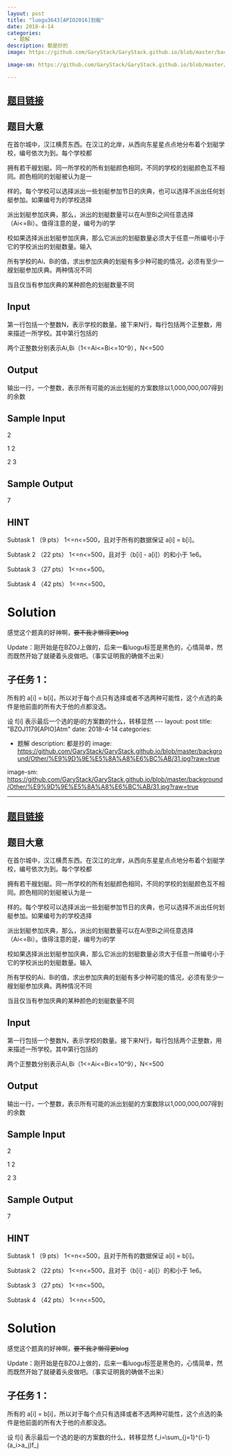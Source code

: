 ```yaml
---
layout: post
title: "luogu3643[APIO2016]划艇"
date: 2018-4-14
categories:
  - 题解
description: 都是抄的
image: https://github.com/GaryStack/GaryStack.github.io/blob/master/background/Other/%E9%9D%9E%E5%8A%A8%E6%BC%AB/31.jpg?raw=true

image-sm: https://github.com/GaryStack/GaryStack.github.io/blob/master/background/Other/%E9%9D%9E%E5%8A%A8%E6%BC%AB/31.jpg?raw=true

---
```


## [题目链接](https://www.lydsy.com/JudgeOnline/problem.php?id=1179)

## 题目大意

在首尔城中，汉江横贯东西。在汉江的北岸，从西向东星星点点地分布着个划艇学校，编号依次为到。每个学校都

拥有若干艘划艇。同一所学校的所有划艇颜色相同，不同的学校的划艇颜色互不相同。颜色相同的划艇被认为是一

样的。每个学校可以选择派出一些划艇参加节日的庆典，也可以选择不派出任何划艇参加。如果编号为的学校选择

派出划艇参加庆典，那么，派出的划艇数量可以在Ai至Bi之间任意选择（Ai<=Bi）。值得注意的是，编号为i的学

校如果选择派出划艇参加庆典，那么它派出的划艇数量必须大于任意一所编号小于它的学校派出的划艇数量。输入

所有学校的Ai、Bi的值，求出参加庆典的划艇有多少种可能的情况，必须有至少一艘划艇参加庆典。两种情况不同

当且仅当有参加庆典的某种颜色的划艇数量不同

## Input

第一行包括一个整数N，表示学校的数量。接下来N行，每行包括两个正整数，用来描述一所学校。其中第行包括的

两个正整数分别表示Ai,Bi（1<=Ai<=Bi<=10^9），N<=500

## Output

输出一行，一个整数，表示所有可能的派出划艇的方案数除以1,000,000,007得到的余数

## Sample Input

2

1 2

2 3

## Sample Output

7

## HINT

Subtask 1 （9 pts） 1<=n<=500，且对于所有的数据保证 a[i] = b[i]。

Subtask 2 （22 pts） 1<=n<=500，且对于（b[i] - a[i]）的和小于 1e6。

Subtask 3 （27 pts） 1<=n<=500。

Subtask 4 （42 pts） 1<=n<=500。

# Solution

感觉这个题真的好神啊，~~要不我才懒得更blog~~

Update：刚开始是在BZOJ上做的，后来一看luogu标签是黑色的，心情简单，然而既然开始了就硬着头皮做吧。（事实证明我的确做不出来）

## 子任务 1：

所有的 a[i] = b[i]，所以对于每个点只有选择或者不选两种可能性，这个点选的条件是他前面的所有大于他的点都没选。

设 f[i] 表示最后一个选的是i的方案数的什么，转移显然 ---
layout: post
title: "BZOJ1179[APIO]Atm"
date: 2018-4-14
categories:
  - 题解
description: 都是抄的
image: https://github.com/GaryStack/GaryStack.github.io/blob/master/background/Other/%E9%9D%9E%E5%8A%A8%E6%BC%AB/31.jpg?raw=true

image-sm: https://github.com/GaryStack/GaryStack.github.io/blob/master/background/Other/%E9%9D%9E%E5%8A%A8%E6%BC%AB/31.jpg?raw=true

---

## [题目链接](https://www.lydsy.com/JudgeOnline/problem.php?id=1179)

## 题目大意

在首尔城中，汉江横贯东西。在汉江的北岸，从西向东星星点点地分布着个划艇学校，编号依次为到。每个学校都

拥有若干艘划艇。同一所学校的所有划艇颜色相同，不同的学校的划艇颜色互不相同。颜色相同的划艇被认为是一

样的。每个学校可以选择派出一些划艇参加节日的庆典，也可以选择不派出任何划艇参加。如果编号为的学校选择

派出划艇参加庆典，那么，派出的划艇数量可以在Ai至Bi之间任意选择（Ai<=Bi）。值得注意的是，编号为i的学

校如果选择派出划艇参加庆典，那么它派出的划艇数量必须大于任意一所编号小于它的学校派出的划艇数量。输入

所有学校的Ai、Bi的值，求出参加庆典的划艇有多少种可能的情况，必须有至少一艘划艇参加庆典。两种情况不同

当且仅当有参加庆典的某种颜色的划艇数量不同

## Input

第一行包括一个整数N，表示学校的数量。接下来N行，每行包括两个正整数，用来描述一所学校。其中第行包括的

两个正整数分别表示Ai,Bi（1<=Ai<=Bi<=10^9），N<=500

## Output

输出一行，一个整数，表示所有可能的派出划艇的方案数除以1,000,000,007得到的余数

## Sample Input

2

1 2

2 3

## Sample Output

7

## HINT

Subtask 1 （9 pts） 1<=n<=500，且对于所有的数据保证 a[i] = b[i]。

Subtask 2 （22 pts） 1<=n<=500，且对于（b[i] - a[i]）的和小于 1e6。

Subtask 3 （27 pts） 1<=n<=500。

Subtask 4 （42 pts） 1<=n<=500。

# Solution

感觉这个题真的好神啊，~~要不我才懒得更blog~~

Update：刚开始是在BZOJ上做的，后来一看luogu标签是黑色的，心情简单，然而既然开始了就硬着头皮做吧。（事实证明我的确做不出来）

## 子任务 1：

所有的 a[i] = b[i]，所以对于每个点只有选择或者不选两种可能性，这个点选的条件是他前面的所有大于他的点都没选。

设 f[i] 表示最后一个选的是i的方案数的什么，转移显然 f_i=\sum_{j=1}^{i-1}(a_i>a_j)f_j

